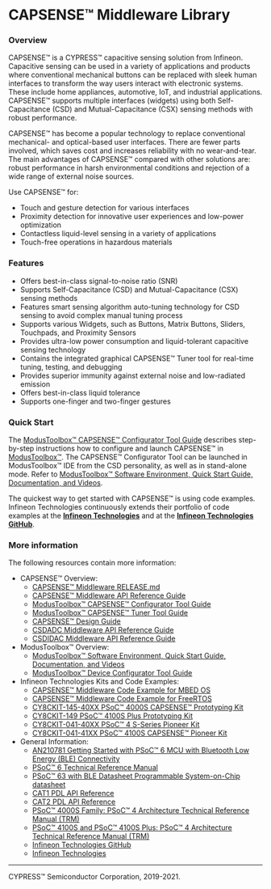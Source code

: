 # CAPSENSE™ Middleware Library

### Overview
CAPSENSE™ is a CYPRESS™ capacitive sensing solution from Infineon. Capacitive sensing can be used in a variety of applications and products where conventional mechanical buttons can be replaced with sleek human interfaces to transform the way users interact with electronic systems. These include home appliances, automotive, IoT, and industrial applications. CAPSENSE™ supports multiple interfaces (widgets) using both Self-Capacitance (CSD) and Mutual-Capacitance (CSX) sensing methods with robust performance.

CAPSENSE™ has become a popular technology to replace conventional mechanical- and optical-based user interfaces. There are fewer parts involved, which saves cost and increases reliability with no wear-and-tear. The main advantages of CAPSENSE™ compared with other solutions are: robust performance in harsh environmental conditions and rejection of a wide range of external noise sources.

Use CAPSENSE™ for:
* Touch and gesture detection for various interfaces
* Proximity detection for innovative user experiences and low-power optimization
* Contactless liquid-level sensing in a variety of applications
* Touch-free operations in hazardous materials

### Features
* Offers best-in-class signal-to-noise ratio (SNR)
* Supports Self-Capacitance (CSD) and Mutual-Capacitance (CSX) sensing methods
* Features smart sensing algorithm auto-tuning technology for CSD sensing to avoid complex manual tuning process
* Supports various Widgets, such as Buttons, Matrix Buttons, Sliders, Touchpads, and Proximity Sensors
* Provides ultra-low power consumption and liquid-tolerant capacitive sensing technology
* Contains the integrated graphical CAPSENSE™ Tuner tool for real-time tuning, testing, and debugging
* Provides superior immunity against external noise and low-radiated emission
* Offers best-in-class liquid tolerance
* Supports one-finger and two-finger gestures

### Quick Start
The [ModusToolbox™ CAPSENSE™ Configurator Tool Guide](https://www.cypress.com/ModusToolboxCapSenseConfig) describes step-by-step instructions how to configure and launch CAPSENSE™ in [ModusToolbox™](https://www.cypress.com/products/modustoolbox-software-environment). The CAPSENSE™ Configurator Tool can be launched in ModusToolbox™ IDE from the CSD personality, as well as in stand-alone mode. Refer to [ModusToolbox™ Software Environment, Quick Start Guide, Documentation, and Videos](https://www.cypress.com/products/modustoolbox-software-environment).

The quickest way to get started with CAPSENSE™ is using code examples. Infineon Technologies continuously extends their portfolio of code examples at the <a href="http:/\/www.infineon.com"><b>Infineon Technologies</b></a> and at the <a href="https:/\/github.com/Infineon"><b> Infineon Technologies GitHub</b></a>.

### More information
The following resources contain more information:
* CAPSENSE™ Overview:
  * [CAPSENSE™ Middleware RELEASE.md](./RELEASE.md)
  * [CAPSENSE™ Middleware API Reference Guide](https://cypresssemiconductorco.github.io/capsense/capsense_api_reference_manual/html/index.html)
  * [ModusToolbox™ CAPSENSE™ Configurator Tool Guide](https://www.cypress.com/ModusToolboxCapSenseConfig)
  * [ModusToolbox™ CAPSENSE™ Tuner Tool Guide](https://www.cypress.com/ModusToolboxCapSenseTuner)
  * [CAPSENSE™ Design Guide](https://www.cypress.com/documentation/application-notes/an85951-psoc-4-and-psoc-6-mcu-capsense-design-guide)
  * [CSDADC Middleware API Reference Guide](https://cypresssemiconductorco.github.io/csdadc/csdadc_api_reference_manual/html/index.html)
  * [CSDIDAC Middleware API Reference Guide](https://cypresssemiconductorco.github.io/csdidac/csdidac_api_reference_manual/html/index.html)
* ModusToolbox™ Overview:
  * [ModusToolbox™ Software Environment, Quick Start Guide, Documentation, and Videos](https://www.cypress.com/products/modustoolbox-software-environment)
  * [ModusToolbox™ Device Configurator Tool Guide](https://www.cypress.com/ModusToolboxDeviceConfig)
* Infineon Technologies Kits and Code Examples:
  * [CAPSENSE™ Middleware Code Example for MBED OS](https://github.com/cypresssemiconductorco/mbed-os-example-capsense)
  * [CAPSENSE™ Middleware Code Example for FreeRTOS](https://www.cypress.com/documentation/code-examples/ce218136-psoc-6-mcu-e-ink-display-capsense-rtos)
  * [CY8CKIT-145-40XX PSoC™ 4000S CAPSENSE™ Prototyping Kit](https://www.cypress.com/documentation/development-kitsboards/cy8ckit-145-40xx-psoc-4000s-capsense-prototyping-kit)
  * [CY8CKIT-149 PSoC™ 4100S Plus Prototyping Kit](https://www.cypress.com/documentation/development-kitsboards/cy8ckit-149-psoc-4100s-plus-prototyping-kit)
  * [CY8CKIT-041-40XX PSoC™ 4 S-Series Pioneer Kit](https://www.cypress.com/documentation/development-kitsboards/cy8ckit-041-psoc-4-s-series-pioneer-kit)
  * [CY8CKIT-041-41XX PSoC™ 4100S CAPSENSE™ Pioneer Kit](https://www.cypress.com/documentation/development-kitsboards/cy8ckit-041-41xx-psoc-4100s-capsense-pioneer-kit)
* General Information:
  * [AN210781 Getting Started with PSoC™ 6 MCU with Bluetooth Low Energy (BLE) Connectivity](http://www.cypress.com/an210781)
  * [PSoC™ 6 Technical Reference Manual](https://www.cypress.com/documentation/technical-reference-manuals/psoc-6-mcu-psoc-63-ble-architecture-technical-reference)
  * [PSoC™ 63 with BLE Datasheet Programmable System-on-Chip datasheet](http://www.cypress.com/ds218787)
  * [CAT1 PDL API Reference](https://cypresssemiconductorco.github.io/mtb-pdl-cat1/pdl_api_reference_manual/html/index.html)
  * [CAT2 PDL API Reference](https://cypresssemiconductorco.github.io/mtb-pdl-cat2/pdl_api_reference_manual/html/index.html)
  * [PSoC™ 4000S Family: PSoC™ 4 Architecture Technical Reference Manual (TRM)](https://www.cypress.com/documentation/technical-reference-manuals/psoc-4000s-family-psoc-4-architecture-technical-reference)
  * [PSoC™ 4100S and PSoC™ 4100S Plus: PSoC™ 4 Architecture Technical Reference Manual (TRM)](https://www.cypress.com/documentation/technical-reference-manuals/psoc-4100s-and-psoc-4100s-plus-psoc-4-architecture)
  * [Infineon Technologies GitHub](https://github.com/Infineon)
  * [Infineon Technologies](http://www.infineon.com)

---
CYPRESS™ Semiconductor Corporation, 2019-2021.
